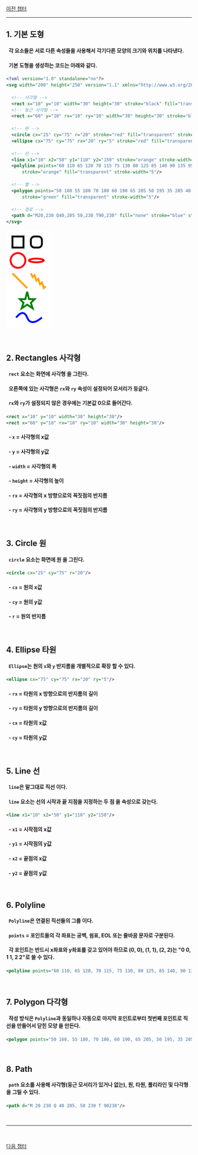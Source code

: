 [이전 챕터](./1_svg.md)

---

## __1. 기본 도형__
#### &nbsp; 각 요소들은 서로 다른 속성들을 사용해서 각기다른 모양의 크기와 위치를 나타낸다.
#### &nbsp; 기본 도형을 생성하는 코드는 아래와 같다.
```svg
<?xml version="1.0" standalone="no"?>
<svg width="200" height="250" version="1.1" xmlns="http://www.w3.org/2000/svg">

  <!-- 사각형 -->
  <rect x="10" y="10" width="30" height="30" stroke="black" fill="transparent" stroke-width="5"/>
  <!-- 둥근 사각형 -->
  <rect x="60" y="10" rx="10" ry="10" width="30" height="30" stroke="black" fill="transparent" stroke-width="5"/>

  <!-- 원 -->
  <circle cx="25" cy="75" r="20" stroke="red" fill="transparent" stroke-width="5"/>
  <ellipse cx="75" cy="75" rx="20" ry="5" stroke="red" fill="transparent" stroke-width="5"/>

  <!-- 선 -->
  <line x1="10" x2="50" y1="110" y2="150" stroke="orange" stroke-width="5"/>
  <polyline points="60 110 65 120 70 115 75 130 80 125 85 140 90 135 95 150 100 145"
      stroke="orange" fill="transparent" stroke-width="5"/>

  <!-- 별 -->
  <polygon points="50 160 55 180 70 180 60 190 65 205 50 195 35 205 40 190 30 180 45 180"
      stroke="green" fill="transparent" stroke-width="5"/>

  <!-- 경로 -->
  <path d="M20,230 Q40,205 50,230 T90,230" fill="none" stroke="blue" stroke-width="5"/>
</svg>
```

![fugure][fugure]

[fugure]: ./img/fugure.png "fugure"

<br/>

## __2. Rectangles 사각형__
#### &nbsp; `rect` 요소는 화면에 __사각형__ 을 그린다.
#### &nbsp; 오른쪽에 있는 사각형은 __`rx`와 `ry` 속성이 설정되어 모서리가 둥글다.__
#### &nbsp; `rx`와 `ry`가 설정되지 않은 경우에는 기본값 0으로 들어간다.

```svg
<rect x="10" y="10" width="30" height="30"/>
<rect x="60" y="10" rx="10" ry="10" width="30" height="30"/>
```
#### &nbsp; - `x` = 사각형의 x값
#### &nbsp; - `y` = 사각형의 y값
#### &nbsp; - `width` = 사각형의 폭
#### &nbsp; - `height` = 사각형의 높이
#### &nbsp; - `rx` = 사각형의 x 방향으로의 꼭짓점의 반지름 
#### &nbsp; - `ry` = 사각형의 y 방향으로의 꼭짓점의 반지름

<br/>

## __3. Circle 원__
#### &nbsp; `circle` 요소는 화면에 __원__ 을 그린다.

```svg
<circle cx="25" cy="75" r="20"/>
```
#### &nbsp; - `cx` = 원의 x값
#### &nbsp; - `cy` = 원의 y값
#### &nbsp; - `r` = 원의 반지름

<br/>

## __4. Ellipse 타원__
#### &nbsp; `Ellipse`는 __원의 `x`와 `y` 반지름을 개별적으로 확장__ 할 수 있다.
```svg
<ellipse cx="75" cy="75" rx="20" ry="5"/>
```
#### &nbsp; - `rx` = 타원의 x 방향으로의 반지름의 길이
#### &nbsp; - `ry` = 타원의 y 방향으로의 반지름의 길이
#### &nbsp; - `cx` = 타원의 x값
#### &nbsp; - `cy` = 타원의 y값

<br/>

## __5. Line 선__
#### &nbsp; `line`은 말그대로 __직선__ 이다.
#### &nbsp; `line` 요소는 __선의 시작과 끝 지점을 지정하는 두 점__ 을 속성으로 갖는다.
```svg
<line x1="10" x2="50" y1="110" y2="150"/>
```
#### &nbsp; - `x1` = 시작점의 x값
#### &nbsp; - `y1` = 시작점의 y값
#### &nbsp; - `x2` = 끝점의 x값
#### &nbsp; - `y2` = 끝점의 y값

<br/>

## __6. Polyline__
#### &nbsp; `Polyline`은 __연결된 직선들의 그룹__ 이다.
#### &nbsp; `points` = 포인트들의 각 좌표는 공백, 쉼표, EOL 또는 줄바꿈 문자로 구분된다.
#### &nbsp; __각 포인트는 반드시 x좌표와 y좌표를 갖고__ 있어야 하므로 (0, 0), (1, 1), (2, 2)는 "0 0, 1 1, 2 2"로 쓸 수 있다.

```svg
<polyline points="60 110, 65 120, 70 115, 75 130, 80 125, 85 140, 90 135, 95 150, 100 145"/>
```


<br/>

## __7. Polygon 다각형__
#### &nbsp; 작성 방식은 `Polyline`과 동일하나 자동으로 __마지막 포인트로부터 첫번째 포인트로 직선을 만들어서 닫힌 모양__ 을 만든다.

```svg
<polygon points="50 160, 55 180, 70 180, 60 190, 65 205, 50 195, 35 205, 40 190, 30 180, 45 180"/>
```

<br/>

## __8. Path__
#### &nbsp; `path` 요소를 사용해 사각형(둥근 모서리가 있거나 없는), 원, 타원, 폴리라인 및 다각형을 그릴 수 있다.
```svg
<path d="M 20 230 Q 40 205, 50 230 T 90230"/>
```

<br/>

---

<br/>

[다음 챕터](./path.md)